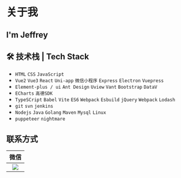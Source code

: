 
# 关于我
## I'm Jeffrey

## 🛠 技术栈 | Tech Stack

- `HTML` `CSS` `JavaScript`
- `Vue2` `Vue3` `React` `Uni-app` `微信小程序` `Express` `Electron` `Vuepress`
- `Element-plus / ui` `Ant Design` `Uview` `Vant` `Bootstrap` `DataV`
- `ECharts` `高德SDK`
- `TypeSCript` `Babel` `Vite` `ES6` `Webpack` `Esbuild` `jQuery` `Webpack` `Lodash`
- `git` `svn` `jenkins`
- `Nodejs` `Java` `Golang` `Maven` `Mysql` `Linux`
- `puppeteer` `nightmare`
## 联系方式

| 微信 |
| :---: | 
| ![](/image/author.png) | 
